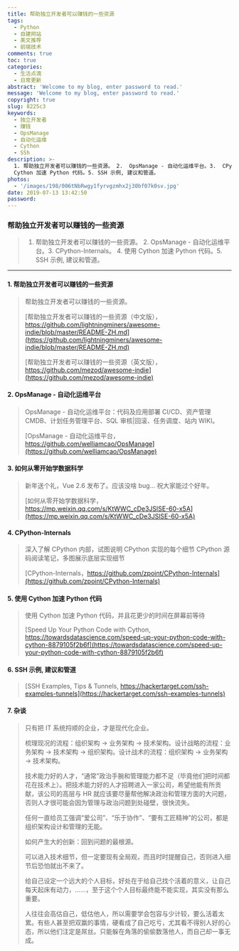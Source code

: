 ```yaml
---
title: 帮助独立开发者可以赚钱的一些资源
tags:
  - Python
  - 自建网站
  - 美文推荐
  - 前端技术
comments: true
toc: true
categories:
  - 生活点滴
  - 日常更新
abstract: 'Welcome to my blog, enter password to read.'
message: 'Welcome to my blog, enter password to read.'
copyright: true
slug: 8225c3
keywords:
  - 独立开发者
  - 赚钱
  - OpsManage
  - 自动化运维
  - Cython
  - SSh
description: >-
  1. 帮助独立开发者可以赚钱的一些资源。 2.  OpsManage - 自动化运维平台。3.  CPython-Internals。 4. 使用
  Cython 加速 Python 代码。5. SSH 示例, 建议和管道。
photos:
  - '/images/198/006tNbRwgy1fyrvgzmhx2j30bf07k0sv.jpg'
date: 2019-07-13 13:42:50
password:
---
```

<script type="text/javascript" src="/assets/js/dist/bai.js"></script>

### 帮助独立开发者可以赚钱的一些资源
>  1. 帮助独立开发者可以赚钱的一些资源。 2.  OpsManage - 自动化运维平台。3.  CPython-Internals。 4. 使用 Cython 加速 Python 代码。5. SSH 示例, 建议和管道。

---
#### 1. 帮助独立开发者可以赚钱的一些资源
> 帮助独立开发者可以赚钱的一些资源。
>
> [帮助独立开发者可以赚钱的一些资源（中文版），https://github.com/lightningminers/awesome-indie/blob/master/README-ZH.md](https://github.com/lightningminers/awesome-indie/blob/master/README-ZH.md)
>
> [帮助独立开发者可以赚钱的一些资源（英文版），https://github.com/mezod/awesome-indie](https://github.com/mezod/awesome-indie)

#### 2. OpsManage - 自动化运维平台
> OpsManage - 自动化运维平台：代码及应用部署 CI/CD、资产管理 CMDB、计划任务管理平台、SQL 审核|回滚、任务调度、站内 WIKI。
>
> [OpsManage - 自动化运维平台，https://github.com/welliamcao/OpsManage](https://github.com/welliamcao/OpsManage)

#### 3. 如何从零开始学数据科学
> 新年送个礼，Vue 2.6 发布了。应该没啥 bug... 祝大家能过个好年。
>
> [如何从零开始学数据科学，https://mp.weixin.qq.com/s/KtWWC_cDe3JSlSE-60-x5A](https://mp.weixin.qq.com/s/KtWWC_cDe3JSlSE-60-x5A)

#### 4. CPython-Internals
> 深入了解 CPython 内部，试图说明 CPython 实现的每个细节 CPython 源码阅读笔记，多图展示底层实现细节
>
> [CPython-Internals，https://github.com/zpoint/CPython-Internals](https://github.com/zpoint/CPython-Internals)

#### 5. 使用 Cython 加速 Python 代码
> 使用 Cython 加速 Python 代码，并且花更少的时间在屏幕前等待
>
> [Speed Up Your Python Code with Cython, https://towardsdatascience.com/speed-up-your-python-code-with-cython-8879105f2b6f](https://towardsdatascience.com/speed-up-your-python-code-with-cython-8879105f2b6f)

#### 6. SSH 示例, 建议和管道
>
> [SSH Examples, Tips & Tunnels, https://hackertarget.com/ssh-examples-tunnels](https://hackertarget.com/ssh-examples-tunnels)


#### 7. 杂谈
> 只有把 IT 系统捋顺的企业，才是现代化企业。
>
> 梳理现况的流程：组织架构 -> 业务架构 -> 技术架构。设计战略的流程：业务架构 -> 技术架构 -> 组织架构。设计战术的流程：组织架构 -> 业务架构 -> 技术架构。 ​​​​
>
> 技术能力好的人才，“通常”政治手腕和管理能力都不足（毕竟他们把时间都花在技术上）。把技术能力好的人才招聘进入一家公司，希望他能有所贡献，该公司的高层与 HR 就应该要尽量帮他解决政治和管理方面的大问题，否则人才很可能会因为管理与政治问题到处碰壁，很快流失。 ​​​​
>
> 任何一直给员工强调“爱公司”、“乐于协作”、“要有工匠精神”的公司，都是组织架构设计和管理的无能。 ​​​​
>
> 如何产生大的创新：回到问题的最根源。 ​​​​
>
> 可以进入技术细节，但一定要现有全局观，而且时时提醒自己，否则进入细节后恐怕就出不来了。
>
> 给自己设定一个远大的个人目标，好处在于给自己找个活着的意义，让自己每天起床有动力，……，至于这个个人目标最终能不能实现，其实没有那么重要。 ​​​​
>
> 人往往会高估自己，低估他人，所以需要学会包容与少计较，要么活着太累。有些人甚至把双赢的事情，硬看成了自己吃亏，尤其看不得别人好的心态，所以他们注定是屌丝。只能躲在角落的偷偷数落他人，而自己却一事无成。
